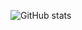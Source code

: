![GitHub stats](https://github-readme-stats.vercel.app/api?username=Chandra-Kurnia&count_private=true&show_icons=true&theme=tokyonight)
